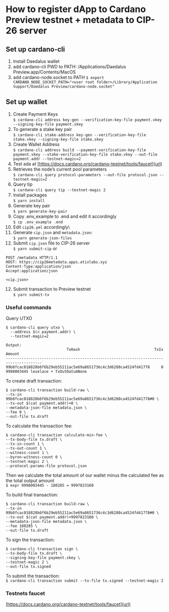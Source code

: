 # How to register dApp to Cardano Preview testnet + metadata to CIP-26 server

## Set up cardano-cli
1. Install Daedalus wallet
2. add cardano-cli PWD to PATH: /Applications/Daedalus Preview.app/Contents/MacOS
3. add cardano-node.socket to PATH
`$ export CARDANO_NODE_SOCKET_PATH="<user root folder>/Library/Application Support/Daedalus Preview/cardano-node.socket"`

## Set up wallet
1. Create Payment Keys\
`$ cardano-cli address key-gen --verification-key-file payment.vkey --signing-key-file payment.skey`
2. To generate a stake key pair\
`$ cardano-cli stake-address key-gen --verification-key-file stake.vkey --signing-key-file stake.skey`
3. Create Wallet Address\
`$ cardano-cli address build --payment-verification-key-file payment.vkey --stake-verification-key-file stake.vkey --out-file payment.addr --testnet-magic=2 `
4. Test ada at [https://docs.cardano.org/cardano-testnet/tools/faucet](url)
5. Retrieves the node’s current pool parameters\
`$ cardano-cli query protocol-parameters --out-file protocol.json --testnet-magic=2`
6. Query tip\
`$ cardano-cli query tip --testnet-magic 2`
7. Install packages\
`$ yarn install`
8. Generate key pair\
`$ yarn generate-key-pair`
9. Copy .env_example to .end and edit it accordingly\
`$ cp .env_example .end`
10. Edit `cip26.yml` accordingly\
11. Generate `cip.json` and `metadata.json`:\
`$ yarn generate-json-files`
12. Submit `cip.json` file to CIP-26 server\
`$ yarn submit-cip`
or
```
POST /metadata HTTP/1.1
HOST: https://cip26metadata.apps.atixlabs.xyz
Content-Type:application/json
Accept:application/json

<cip.json>
```

12. Submit transaction to Preview testnet\
`$ yarn submit-tx`

### Useful commands

Query UTXO
```
$ cardano-cli query utxo \
  --address $(< payment.addr) \
  --testnet-magic=2

Output:
                           TxHash                                 TxIx        Amount
--------------------------------------------------------------------------------------
99b8fcac018828b6f6b29eb55211ac5e69a8651736c4c3d6280ca4524fd41778     0        9998003445 lovelace + TxOutDatumNone

```

To create draft transaction:
```
$ cardano-cli transaction build-raw \
--tx-in 99b8fcac018828b6f6b29eb55211ac5e69a8651736c4c3d6280ca4524fd41778#0 \
--tx-out $(cat payment.addr)+0 \
--metadata-json-file metadata.json \
--fee 0 \
--out-file tx.draft
```

To calculate the transaction fee: 
```
$ cardano-cli transaction calculate-min-fee \
--tx-body-file tx.draft \
--tx-in-count 1 \
--tx-out-count 1 \
--witness-count 1 \
--byron-witness-count 0 \
--testnet-magic 2 \
--protocol-params-file protocol.json
```

Then we calculate the total amount of our wallet minus the calculated fee as the total output amount\
`$ expr 9998003445 - 180285 = 9997823160`

To build final transaction:
```
$ cardano-cli transaction build-raw \
--tx-in 99b8fcac018828b6f6b29eb55211ac5e69a8651736c4c3d6280ca4524fd41778#0 \
--tx-out $(cat payment.addr)+9997823160 \
--metadata-json-file metadata.json \
--fee 180285 \
--out-file tx.draft
```

To sign the transaction:
```
$ cardano-cli transaction sign \
--tx-body-file tx.draft \
--signing-key-file payment.skey \
--testnet-magic 2 \
--out-file tx.signed
```

To submit the transaction:\
`$ cardano-cli transaction submit --tx-file tx.signed --testnet-magic 2`

### Testnets faucet
[https://docs.cardano.org/cardano-testnet/tools/faucet](url)



